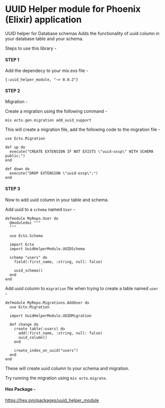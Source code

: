 # UUID Helper module for Phoenix (Elixir) application
UUID helper for Database schemas
Adds the functionality of uuid column in your database table and your schema.

Steps to use this library -

#### STEP 1

Add the dependecy to your mix.exs file -

`{:uuid_helper_module, "~> 0.0.2"}`

#### STEP 2

Migration -

Create a migration using the following command -

`mix ecto.gen.migration add_uuid_support`

This will create a migration file, add the following code to the migration file -

```
use Ecto.Migration

def up do
  execute("CREATE EXTENSION IF NOT EXISTS \"uuid-ossp\" WITH SCHEMA public;")
end

def down do
  execute("DROP EXTENSION \"uuid-ossp\";")
end
```

#### STEP 3

Now to add uuid column in your table and schema.

Add uuid to a `schema` named `User` -

```
defmodule MyRepo.User do
  @moduledoc """
  """

  use Ecto.Schema

  import Ecto
  import UuidHelperModule.UUIDSchema

  schema "users" do
    field(:first_name, :string, null: false)

    uuid_schema()
  end
end
```

Add uuid column to `migration` file when trying to create a table named `user` -

```
defmodule MyRepo.Migrations.AddUser do
  use Ecto.Migration

  import UuidHelperModule.UUIDMigration

  def change do
    create table(:users) do
      add(:first_name, :string, null: false)
      uuid_column()
    end

    create_index_on_uuid("users")
  end
end

```

These will create uuid column to your schema and migration.

Try running the migration using `mix ecto.migrate`.

#### Hex Package -
https://hex.pm/packages/uuid_helper_module

